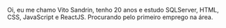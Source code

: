 Oi, eu me chamo Vito Sandrin, tenho 20 anos e estudo SQLServer, HTML, CSS, JavaScript e ReactJS. Procurando pelo primeiro emprego na área.
